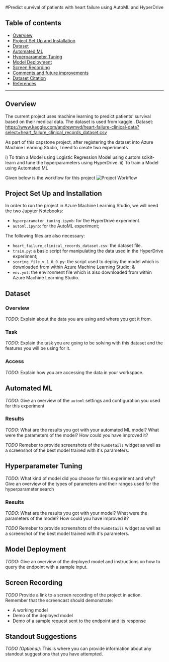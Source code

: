 
#Predict survival of patients with heart failure using AutoML and HyperDrive

## Table of contents
   * [Overview](#Overview)
   * [Project Set Up and Installation](#Project-Set-Up-and-Installation)
   * [Dataset](#Dataset)
   * [Automated ML](#Automated-ML)
   * [Hyperparameter Tuning](#Hyperparameter-Tuning)
   * [Model Deployment](#Model-Deployment)
   * [Screen Recording](#Screen-Recording)
   * [Comments and future improvements](#Comments-and-future-improvements)
   * [Dataset Citation](#Dataset-Citation)
   * [References](#References)

***

## Overview
The current project uses machine learning to predict patients’ survival based on their medical data. The dataset is used from kaggle . 
Dataset: https://www.kaggle.com/andrewmvd/heart-failure-clinical-data?select=heart_failure_clinical_records_dataset.csv

As part of this capstone project, after registering the dataset into Azure Machine Learning Studio, I need to create two experiments 

i) To train a Model using Logistic Regression Model using custom scikit-learn and tune the hyperparameters using HyperDrive.
ii) To train a Model using Automated ML 

Given below is the workflow for this project
![Project Workflow](https://github.com/gaya3arul/nd00333-capstone/blob/master/starter_file/screenshots-capstone/proj-workflow.png) 

## Project Set Up and Installation
In order to run the project in Azure Machine Learning Studio, we will need the two Jupyter Notebooks:

- `hyperparameter_tuning.ipynb`: for the HyperDrive experiment.
- `automl.ipynb`: for the AutoML experiment;


The following files are also necessary:

- `heart_failure_clinical_records_dataset.csv`: the dataset file.
- `train.py`: a basic script for manipulating the data used in the HyperDrive experiment;
- `scoring_file_v_1_0_0.py`: the script used to deploy the model which is downloaded from within Azure Machine Learning Studio; &
- `env.yml`: the environment file which is also downloaded from within Azure Machine Learning Studio.


## Dataset

### Overview
*TODO*: Explain about the data you are using and where you got it from.

### Task
*TODO*: Explain the task you are going to be solving with this dataset and the features you will be using for it.

### Access
*TODO*: Explain how you are accessing the data in your workspace.

## Automated ML
*TODO*: Give an overview of the `automl` settings and configuration you used for this experiment

### Results
*TODO*: What are the results you got with your automated ML model? What were the parameters of the model? How could you have improved it?

*TODO* Remeber to provide screenshots of the `RunDetails` widget as well as a screenshot of the best model trained with it's parameters.

## Hyperparameter Tuning
*TODO*: What kind of model did you choose for this experiment and why? Give an overview of the types of parameters and their ranges used for the hyperparameter search


### Results
*TODO*: What are the results you got with your model? What were the parameters of the model? How could you have improved it?

*TODO* Remeber to provide screenshots of the `RunDetails` widget as well as a screenshot of the best model trained with it's parameters.

## Model Deployment
*TODO*: Give an overview of the deployed model and instructions on how to query the endpoint with a sample input.

## Screen Recording
*TODO* Provide a link to a screen recording of the project in action. Remember that the screencast should demonstrate:
- A working model
- Demo of the deployed  model
- Demo of a sample request sent to the endpoint and its response

## Standout Suggestions
*TODO (Optional):* This is where you can provide information about any standout suggestions that you have attempted.
